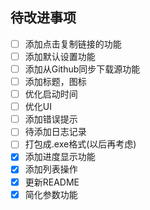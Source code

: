 ## 待改进事项

- [ ] 添加点击复制链接的功能
- [ ] 添加默认设置功能
- [ ] 添加从Github同步下载源功能
- [ ] 添加标题，图标
- [ ] 优化启动时间
- [ ] 优化UI
- [ ] 添加错误提示
- [ ] 待添加日志记录
- [ ] 打包成.exe格式(以后再考虑)
- [x] 添加进度显示功能
- [x] 添加列表操作
- [x] 更新README
- [x] 简化参数功能
